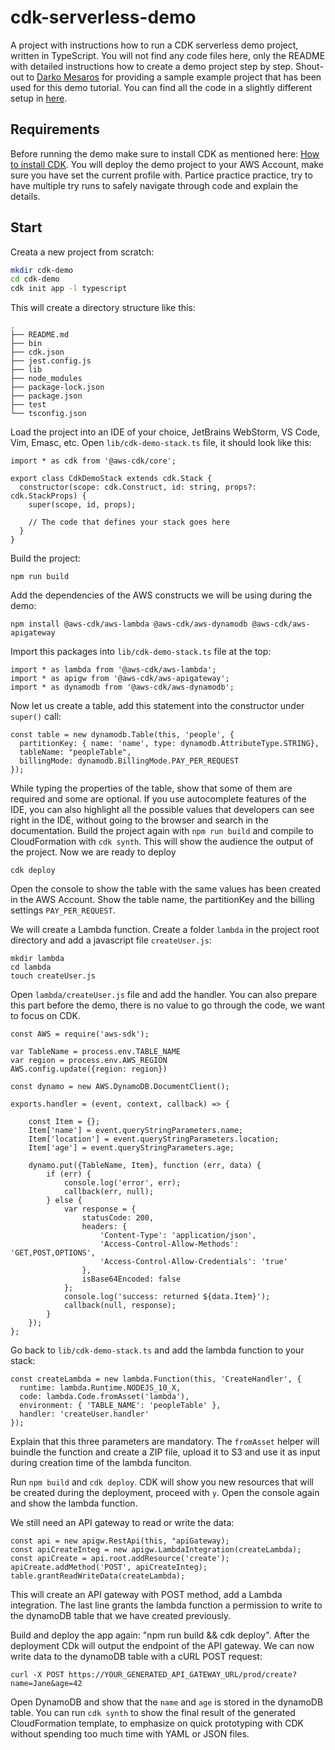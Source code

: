 # cdk-serverless-demo

A project with instructions how to run a CDK serverless demo project, written in TypeScript.
You will not find any code files here, only the README with detailed instructions how to create a demo project step by step.
Shout-out to [Darko Mesaros](https://github.com/darko-mesaros) for providing a sample example project that has been used for this demo tutorial. You can find all the code in a slightly different setup in [here](https://github.com/darko-mesaros/aws-cdk-for-serverless).

## Requirements

Before running the demo make sure to install CDK as mentioned here: [How to install CDK](https://github.com/aws/aws-cdk/blob/master/README.md).
You will deploy the demo project to your AWS Account, make sure you have set the current profile with.
Partice practice practice, try to have multiple try runs to safely navigate through code and explain the details.

## Start

Creata a new project from scratch:

```sh
mkdir cdk-demo
cd cdk-demo
cdk init app -l typescript
```

This will create a directory structure like this:

```
.
├── README.md
├── bin
├── cdk.json
├── jest.config.js
├── lib
├── node_modules
├── package-lock.json
├── package.json
├── test
└── tsconfig.json
```

Load the project into an IDE of your choice, JetBrains WebStorm, VS Code, Vim, Emasc, etc.
Open `lib/cdk-demo-stack.ts` file, it should look like this:

```
import * as cdk from '@aws-cdk/core';

export class CdkDemoStack extends cdk.Stack {
  constructor(scope: cdk.Construct, id: string, props?: cdk.StackProps) {
    super(scope, id, props);

    // The code that defines your stack goes here
  }
}
```

Build the project:

```
npm run build
```

Add the dependencies of the AWS constructs we will be using during the demo:

```
npm install @aws-cdk/aws-lambda @aws-cdk/aws-dynamodb @aws-cdk/aws-apigateway
```

Import this packages into `lib/cdk-demo-stack.ts` file at the top:

```
import * as lambda from '@aws-cdk/aws-lambda';
import * as apigw from '@aws-cdk/aws-apigateway';
import * as dynamodb from '@aws-cdk/aws-dynamodb';
```

Now let us create a table, add this statement into the constructor under `super()` call:

```
const table = new dynamodb.Table(this, 'people', {
  partitionKey: { name: 'name', type: dynamodb.AttributeType.STRING},
  tableName: "peopleTable",
  billingMode: dynamodb.BillingMode.PAY_PER_REQUEST
});
```

While typing the properties of the table, show that some of them are required and some are optional.
If you use autocomplete features of the IDE, you can also highlight all the possible values that developers can see right in the IDE, without going to the browser and search in the documentation.
Build the project again with `npm run build` and compile to CloudFormation with `cdk synth`.
This will show the audience the output of the project.
Now we are ready to deploy

```
cdk deploy
```

Open the console to show the table with the same values has been created in the AWS Account. Show the table name, the partitionKey and the billing settings `PAY_PER_REQUEST`.

We will create a Lambda function. Create a folder `lambda` in the project root directory and add a javascript file `createUser.js`:

```
mkdir lambda
cd lambda
touch createUser.js
```

Open `lambda/createUser.js` file and add the handler. You can also prepare this part before the demo, there is no value to go through the code, we want to focus on CDK.

```
const AWS = require('aws-sdk');

var TableName = process.env.TABLE_NAME
var region = process.env.AWS_REGION
AWS.config.update({region: region})

const dynamo = new AWS.DynamoDB.DocumentClient();

exports.handler = (event, context, callback) => {

    const Item = {};
    Item['name'] = event.queryStringParameters.name;
    Item['location'] = event.queryStringParameters.location;
    Item['age'] = event.queryStringParameters.age;

    dynamo.put({TableName, Item}, function (err, data) {
        if (err) {
            console.log('error', err);
            callback(err, null);
        } else {
            var response = {
                statusCode: 200,
                headers: {
                    'Content-Type': 'application/json',
                    'Access-Control-Allow-Methods': 'GET,POST,OPTIONS',
                    'Access-Control-Allow-Credentials': 'true'
                },
                isBase64Encoded: false
            };
            console.log('success: returned ${data.Item}');
            callback(null, response);
        }
    });
};
```

Go back to `lib/cdk-demo-stack.ts` and add the lambda function to your stack:

```
const createLambda = new lambda.Function(this, 'CreateHandler', {
  runtime: lambda.Runtime.NODEJS_10_X,
  code: lambda.Code.fromAsset('lambda'),
  environment: { 'TABLE_NAME': 'peopleTable' },
  handler: 'createUser.handler'
});
```

Explain that this three parameters are mandatory. The `fromAsset` helper will buindle the function and create a ZIP file, upload it to S3 and use it as input during creation time of the lambda funciton.

Run `npm build` and `cdk deploy`. CDK will show you new resources that will be created during the deployment, proceed with `y`. Open the console again and show the lambda function.

We still need an API gateway to read or write the data:

```
const api = new apigw.RestApi(this, "apiGateway);
const apiCreateInteg = new apigw.LambdaIntegration(createLambda);
const apiCreate = api.root.addResource('create');
apiCreate.addMethod('POST', apiCreateInteg);
table.grantReadWriteData(createLambda);
```

This will create an API gateway with POST method, add a Lambda integration. The last line grants the lambda function a permission to write to the dynamoDB table that we have created previously.

Build and deploy the app again: "npm run build && cdk deploy". After the deployment CDk will output the endpoint of the API gateway. We can now write data to the dynamoDB table with a cURL POST request:

```
curl -X POST https://YOUR_GENERATED_API_GATEWAY_URL/prod/create?name=Jane&age=42
```

Open DynamoDB and show that the `name` and `age` is stored in the dynamoDB table. You can run `cdk synth` to show the final result of the generated CloudFormation template, to emphasize on quick prototyping with CDK without spending too much time with YAML or JSON files.
